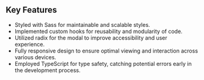 ## Key Features

- Styled with Sass for maintainable and scalable styles.
- Implemented custom hooks for reusability and modularity of code.
- Utilized radix for the modal to improve accessibility and user experience.
- Fully responsive design to ensure optimal viewing and interaction across various devices.
- Employed TypeScript for type safety, catching potential errors early in the development process.
